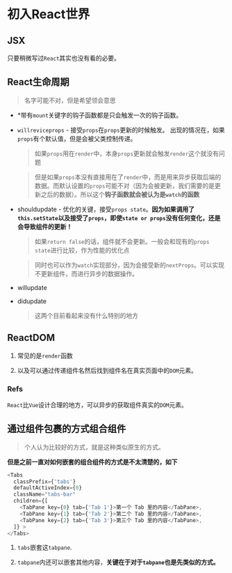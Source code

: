 # 初入React世界

## JSX

只要稍微写过`React`其实也没有看的必要。

## React生命周期
> 名字可能不对，但是希望领会意思

* *带有`mount`关键字的钩子函数都是只会触发一次的钩子函数。
* `willreviceprops` - 接受`props`在`props`更新的时候触发。
    出现的情况在，如果`props`有个默认值，但是会被父类控制传递。

    > 如果`props`用在`render`中，本身`props`更新就会触发`render`这个就没有问题

    > 但是如果`props`本没有直接用在了`render`中，而是用来异步获取后端的数据。而默认设置的`props`可能不对（因为会被更新，我们需要的是更新之后的数据）。所以这个**钩子函数就会被认为是`watch`的函数**

* shouldupdate - 优化的关键，接受`props state`。**因为如果调用了`this.setState`以及接受了`props`，即使`state or props`没有任何变化，还是会导致组件的更新！**
    
    > 如果`return false`的话，组件就不会更新。一般会和现有的`props state`进行比较，作为性能的优化点

    > 同时也可以作为`watch`实现部分，因为会接受新的`nextProps`。可以实现不更新组件，而进行异步的数据操作。


* willupdate
* didupdate
  
  > 这两个目前看起来没有什么特别的地方

## ReactDOM

1. 常见的是`render`函数

2. 以及可以通过传递组件名然后找到组件名在真实页面中的`DOM`元素。

### Refs

`React`比`Vue`设计合理的地方，可以异步的获取组件真实的`DOM`元素。

## 通过组件包裹的方式组合组件

> 个人认为比较好的方式，就是这种类似原生的方式。

**但是之前一直对如何嵌套的组合组件的方式是不太清楚的，如下**

```JavaScript
<Tabs
  classPrefix={'tabs'}
  defaultActiveIndex={0}
  className="tabs-bar"
  children={[
    <TabPane key={0} tab={'Tab 1'}>第一个 Tab 里的内容</TabPane>,
    <TabPane key={1} tab={'Tab 2'}>第二个 Tab 里的内容</TabPane>,
    <TabPane key={2} tab={'Tab 3'}>第三个 Tab 里的内容</TabPane>,
  ]} >
</Tabs> 
```

1. `tabs`嵌套这`tabpane`.

2. `tabpane`内还可以嵌套其他内容，**关键在于对于`tabpane`也是先类似的方式。**
